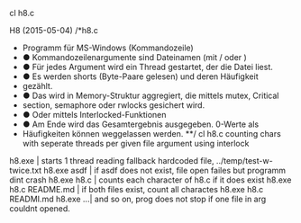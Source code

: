 cl h8.c

H8 (2015-05-04)
/*h8.c
 * Programm für MS-Windows (Kommandozeile)
 * ● Kommandozeilenargumente sind Dateinamen (mit / oder \)
 * ● Für jedes Argument wird ein Thread gestartet, der die Datei liest.
 * ● Es werden shorts (Byte-Paare gelesen) und deren Häufigkeit
 *   gezählt.
 * ● Das wird in Memory-Struktur aggregiert, die mittels mutex, Critical
 *   section, semaphore oder rwlocks gesichert wird.
 * ● Oder mittels Interlocked-Funktionen
 * ● Am Ende wird das Gesamtergebnis ausgegeben. 0-Werte als
 * Häufigkeiten können weggelassen werden.
**/
cl h8.c
counting chars with seperate threads per given file argument using interlock

h8.exe | starts 1 thread reading fallback hardcoded file, ../temp/test-w-twice.txt
h8.exe asdf | if asdf does not exist, file open failes but programm dint crash
h8.exe h8.c | counts each character of h8.c if it does exist
h8.exe h8.c README.md | if both files exist, count all charactes 
h8.exe h8.c READMI.md h8.exe ...| and so on, prog does not stop if one file in arg couldnt opened.  


